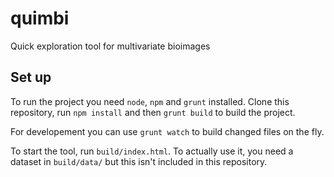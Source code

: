 quimbi
======

Quick exploration tool for multivariate bioimages

## Set up

To run the project you need `node`, `npm` and `grunt` installed. Clone this repository, run `npm install` and then `grunt build` to build the project.

For developement you can use `grunt watch` to build changed files on the fly.

To start the tool, run `build/index.html`. To actually use it, you need a dataset in `build/data/` but this isn't included in this repository.
